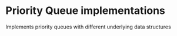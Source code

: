 # Priority Queue implementations
Implements priority queues with different underlying data structures

